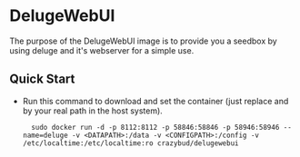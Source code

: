 # DelugeWebUI

The purpose of the DelugeWebUI image is to provide you a seedbox by using deluge and it's webserver for a simple use.

## Quick Start

* Run this command to download and set the container (just replace <DATAPATH> and <CONFIGPATH> by your real path in the host system).

        sudo docker run -d -p 8112:8112 -p 58846:58846 -p 58946:58946 --name=deluge -v <DATAPATH>:/data -v <CONFIGPATH>:/config -v /etc/localtime:/etc/localtime:ro crazybud/delugewebui

